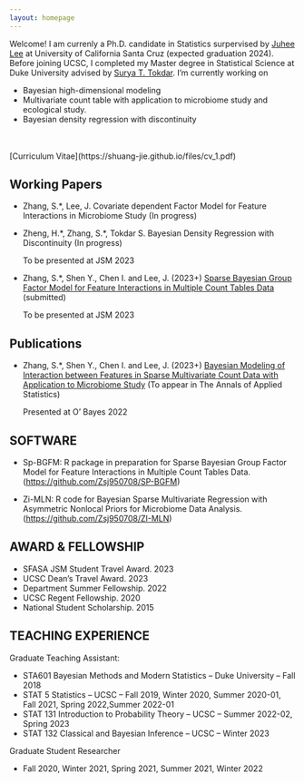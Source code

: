 ```yaml
---
layout: homepage
---
```


Welcome! I am currenly a Ph.D. candidate in Statistics surpervised by [Juhee Lee](https://sites.google.com/ucsc.edu/juheelee/home?authuser=0) at University of California Santa Cruz (expected graduation 2024). Before joining UCSC, I completed my Master degree in Statistical Science at Duke University advised by [Surya T. Tokdar](http://www2.stat.duke.edu/~st118/). I’m currently working on
- Bayesian high-dimensional modeling
- Multivariate count table with application to microbiome study and ecological study. 
- Bayesian density regression with discontinuity
<br>
<br>
[Curriculum Vitae](https://shuang-jie.github.io/files/cv_1.pdf)


## Working Papers
* Zhang, S.*, Lee, J. Covariate dependent Factor Model for Feature Interactions in Microbiome Study (In progress) 


* Zheng, H.*, Zhang, S.\*, Tokdar S. Bayesian Density Regression with Discontinuity (In progress) 

   To be presented at JSM 2023

* Zhang, S.*, Shen Y., Chen I. and Lee, J. (2023+) [Sparse Bayesian Group Factor Model for Feature Interactions in Multiple Count Tables Data](https://shuang-jie.github.io/files/SJ-P2.pdf) (submitted) 

   To be presented at JSM 2023



## Publications

* Zhang, S.*, Shen Y., Chen I. and Lee, J. (2023+) [Bayesian Modeling of Interaction between Features in Sparse Multivariate Count Data with Application to Microbiome Study](https://shuang-jie.github.io/files/SJ-P1.pdf) (To appear in The Annals of Applied Statistics)

   Presented at O’ Bayes 2022 


## SOFTWARE

* Sp-BGFM: R package in preparation for Sparse Bayesian Group Factor Model for Feature Interactions in Multiple Count Tables Data. (https://github.com/Zsj950708/SP-BGFM)

* Zi-MLN:  R code for Bayesian Sparse Multivariate Regression with Asymmetric Nonlocal Priors for Microbiome Data Analysis.  (https://github.com/Zsj950708/ZI-MLN)

## AWARD & FELLOWSHIP
* SFASA JSM Student Travel Award. 2023
* UCSC Dean’s Travel Award. 2023
* Department Summer Fellowship. 2022
* UCSC Regent Fellowship. 2020
* National Student Scholarship. 2015
 
## TEACHING EXPERIENCE

Graduate Teaching Assistant:
* STA601 Bayesian Methods and Modern Statistics – Duke University – Fall 2018
* STAT 5 Statistics – UCSC – Fall 2019, Winter 2020, Summer 2020-01, Fall 2021, Spring 2022,Summer 2022-01
* STAT 131 Introduction to Probability Theory – UCSC – Summer 2022-02, Spring 2023
* STAT 132 Classical and Bayesian Inference – UCSC – Winter 2023

Graduate Student Researcher
* Fall 2020, Winter 2021, Spring 2021, Summer 2021, Winter 2022







